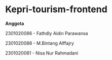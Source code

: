 # Kepri-tourism-frontend

**Anggota** 

2301020086 - Fathdly Aidin Parawansa 

2301020088 - M.Bintang Alffajry

2301020081 - Nisa Nur Rahmadani


